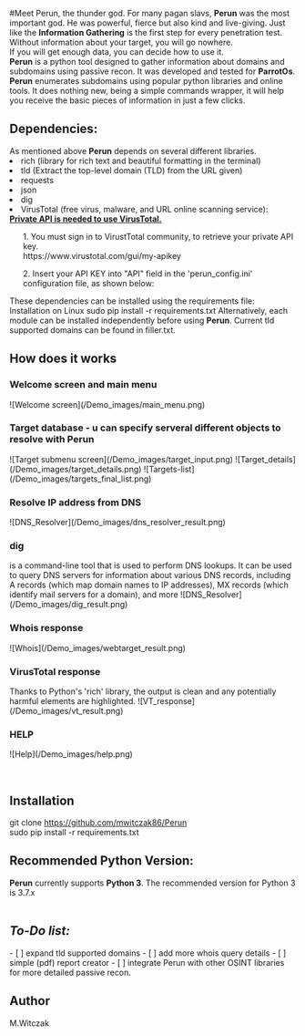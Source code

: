 #Meet Perun, the thunder god.
For many pagan slavs, <b>Perun</b> was the most important god. He was powerful, fierce but also kind and live-giving. Just like the <b>Information Gathering</b> is the first step for every penetration test. Without information about your target, you will go nowhere.
<br>If you will get enough data, you can decide how to use it.
<br><b>Perun</b> is a python tool designed to gather information about domains and subdomains using passive recon. 
It was developed and tested for <b>ParrotOs</b>.
<br><b>Perun</b> enumerates subdomains using popular python libraries and online tools. It does nothing new, being a simple commands wrapper, it will help you receive the basic pieces of information in just a few clicks.

<h2>Dependencies:</h2>
As mentioned above <b>Perun</b> depends on several different libraries.
<li>rich (library for rich text and beautiful formatting in the terminal)</li>
<li>tld (Extract the top-level domain (TLD) from the URL given)</li>
<li>requests</li>
<li>json</li>
<li>dig </li>
<li>VirusTotal (free virus, malware, and URL online scanning service):</li>
<u><b>Private API is needed to use VirusTotal.</b></u> 
<ul>1. You must sign in to VirustTotal community, to retrieve your private API key. <br>https://www.virustotal.com/gui/my-apikey</ul>
<ul>2. Insert your API KEY into "API" field in the 'perun_config.ini' configuration file, as shown below:

</ul>

These dependencies can be installed using the requirements file:
Installation on Linux
sudo pip install -r requirements.txt
Alternatively, each module can be installed independently before using <b>Perun</b>.
Current tld supported domains can be found in filler.txt.

<h2>How does it works</h2>
<h3> Welcome screen and main menu </h3>
![Welcome screen](/Demo_images/main_menu.png)
<h3> Target database - u can specify serveral different objects to resolve with Perun </h3>
![Target submenu screen](/Demo_images/target_input.png)
![Target_details](/Demo_images/target_details.png)
![Targets-list](/Demo_images/targets_final_list.png)

<h3> Resolve IP address from DNS </h3>
![DNS_Resolver](/Demo_images/dns_resolver_result.png)

<h3> dig </h3>
 is a command-line tool that is used to perform DNS lookups. It can be used to query DNS servers for information about various DNS records, including A records (which map domain names to IP addresses), MX records (which identify mail servers for a domain), and more
![DNS_Resolver](/Demo_images/dig_result.png)

<h3> Whois response </h3>
![Whois](/Demo_images/webtarget_result.png)

<h3> VirusTotal response </h3>
Thanks to Python's 'rich' library, the output is clean and any potentially harmful elements are highlighted. 
![VT_response](/Demo_images/vt_result.png)

<h3> HELP </h3>
![Help](/Demo_images/help.png)


<br><h2><b>Installation</b></h2>
git clone https://github.com/mwitczak86/Perun
<br>sudo pip install -r requirements.txt
<br>
<h2>Recommended Python Version:</h2>
<b>Perun</b> currently supports <b>Python 3</b>.
The recommended version for Python 3 is 3.7.x
<br><br>
<h2><i>To-Do list:</i></h2>
- [ ] expand tld supported domains</li>
- [ ] add more whois query details</li>
- [ ] simple (pdf) report creator</li>
- [ ] integrate Perun with other OSINT libraries for more detailed passive recon.</li>

<h2>Author</h2>
M.Witczak

